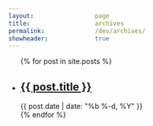 ```yaml
---
layout: 				page
title: 					archives
permalink: 				/dev/archives/
showheader: 			true
---
```

<ul class="post-list">
	{% for post in site.posts %}
	<li>
		<h2>
			<a class="post-link" href="{{ post.url | prepend: site.baseurl }}">{{ post.title }}</a>
		</h2>
		<span class="post-meta">{{ post.date | date: "%b %-d, %Y" }}</span>
	</li>
	{% endfor %}
</ul> 